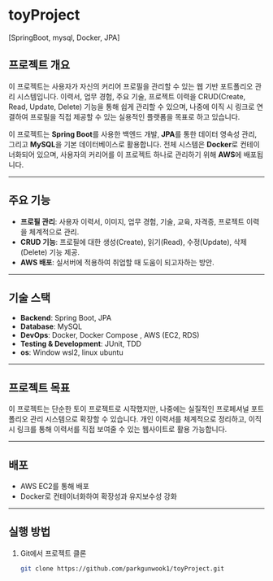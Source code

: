 # toyProject
[SpringBoot, mysql, Docker, JPA]

## **프로젝트 개요**  
이 프로젝트는 사용자가 자신의 커리어 프로필을 관리할 수 있는 웹 기반 포트폴리오 관리 시스템입니다. 이력서, 업무 경험, 주요 기술, 프로젝트 이력을 CRUD(Create, Read, Update, Delete) 기능을 통해 쉽게 관리할 수 있으며, 나중에 이직 시 링크로 연결하여 프로필을 직접 제공할 수 있는 실용적인 플랫폼을 목표로 하고 있습니다.

이 프로젝트는 **Spring Boot**를 사용한 백엔드 개발, **JPA**를 통한 데이터 영속성 관리, 그리고 **MySQL**을 기본 데이터베이스로 활용합니다. 전체 시스템은 **Docker**로 컨테이너화되어 있으며, 사용자의 커리어를 이 프로젝트 하나로 관리하기 위해 **AWS**에 배포됩니다.

---

## **주요 기능**
- **프로필 관리**: 사용자 이력서, 이미지,  업무 경험, 기술, 교육, 자격증, 프로젝트 이력을 체계적으로 관리.
- **CRUD 기능**: 프로필에 대한 생성(Create), 읽기(Read), 수정(Update), 삭제(Delete) 기능 제공.
- **AWS 배포**: 실서버에 적용하여 취업할 때 도움이 되고자하는 방안.

---

## **기술 스택**
- **Backend**: Spring Boot, JPA
- **Database**: MySQL
- **DevOps**: Docker, Docker Compose , AWS (EC2, RDS)
- **Testing & Development**: JUnit, TDD
- **os**: Window wsl2, linux ubuntu

---

## **프로젝트 목표**
이 프로젝트는 단순한 토이 프로젝트로 시작했지만, 나중에는 실질적인 프로페셔널 포트폴리오 관리 시스템으로 확장할 수 있습니다. 개인 이력서를 체계적으로 정리하고, 이직 시 링크를 통해 이력서를 직접 보여줄 수 있는 웹사이트로 활용 가능합니다.

---

## **배포**
- AWS EC2를 통해 배포
- Docker로 컨테이너화하여 확장성과 유지보수성 강화

---

## **실행 방법**
1. Git에서 프로젝트 클론
   ```bash
   git clone https://github.com/parkgunwook1/toyProject.git
